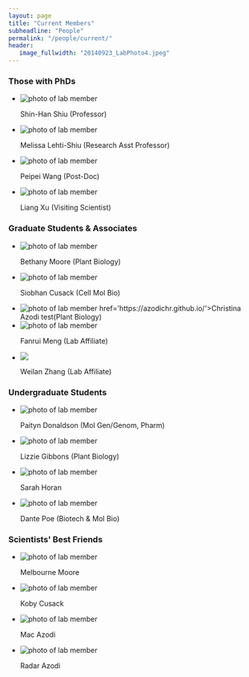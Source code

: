 ```yaml
---
layout: page
title: "Current Members"
subheadline: "People"
permalink: "/people/current/"
header:
   image_fullwidth: "20140923_LabPhoto4.jpeg"
---
```

<head>
  <base href="https://ShiuLab.github.io/images/people/" target="_blank">
</head>


### Those with PhDs
<html>
<body>
<ul class="small-block-grid-2 medium-block-grid-3 large-block-grid-4">
  <li><img src="shinhan.png" alt='photo of lab member'><p>Shin-Han Shiu (Professor)</p></li>
  <li><img src="melissa.jpg" alt='photo of lab member'><p>Melissa Lehti-Shiu (Research Asst Professor)</p></li>
  <li><img src="peipei.jpg" alt='photo of lab member'><p>Peipei Wang (Post-Doc)</p></li>
  <li><img src="liang.jpg" alt='photo of lab member'><p>Liang Xu (Visiting Scientist)</p></li>
</ul>
</body>
</html>

### Graduate Students & Associates
<html>
<body>
<ul class="small-block-grid-2 medium-block-grid-3 large-block-grid-4">
  <li><img src="beth.jpg" alt='photo of lab member'><p>Bethany Moore (Plant Biology)</p></li>
  <li><img src="siobhan.jpg" alt='photo of lab member'><p>Siobhan Cusack (Cell Mol Bio)</p></li>
  <li><img src="christina.jpg" alt='photo of lab member'><a> href='https://azodichr.github.io/'>Christina Azodi test(Plant Biology)</a></li>
  <li><img src="fanrui.jpg" alt='photo of lab member'><p>Fanrui Meng (Lab Affiliate)</p></li>
  <li><img src="weilan.jpg"><p>Weilan Zhang (Lab Affiliate)</p></li>
</ul>
</body>
</html>

### Undergraduate Students
<html>
<body>
<ul class="small-block-grid-2 medium-block-grid-3 large-block-grid-4">
  <li><img src="paityn.png" alt='photo of lab member'><p>Paityn Donaldson (Mol Gen/Genom, Pharm)</p></li>
  <li><img src="lizzie.png" alt='photo of lab member'><p>Lizzie Gibbons (Plant Biology)</p></li>
  <li><img src="sarah.png" alt='photo of lab member'><p>Sarah Horan</p></li>
  <li><img src="dante.jpg" alt='photo of lab member'><p>Dante Poe (Biotech & Mol Bio)</p></li>
</ul>
</body>
</html>

### Scientists' Best Friends
<html>
<body>
<ul class="small-block-grid-2 medium-block-grid-3 large-block-grid-4">
  <li><img src="mel.jpg" alt='photo of lab member'><p>Melbourne Moore</p></li>
  <li><img src="koby.jpg" alt='photo of lab member'><p>Koby Cusack</p></li>
  <li><img src="mac.png" alt='photo of lab member'><p>Mac Azodi</p></li>
  <li><img src="radar.jpg" alt='photo of lab member'><p>Radar Azodi</p></li>
</ul>
</body>
</html>